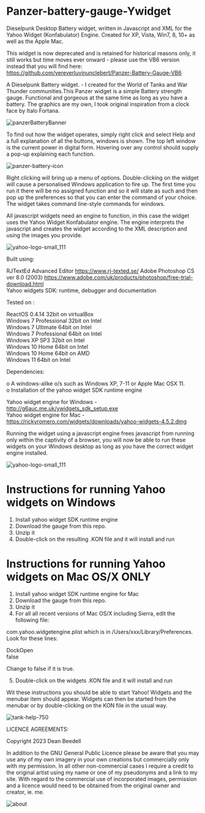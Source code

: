 # Panzer-battery-gauge-Ywidget

Dieselpunk Desktop Battery widget, written in Javascript and XML for the Yahoo 
Widget (Konfabulator) Engine. Created for XP, Vista, Win7, 8, 10+ as well as the 
Apple Mac.

This widget is now deprecated and is retained for historical reasons only, it still works but time moves ever onward - please use the VB6 version instead that you will find here: https://github.com/yereverluvinunclebert/Panzer-Battery-Gauge-VB6

A Dieselpunk Battery widget. - I created for the World of Tanks and War Thunder 
communities.This Panzer widget is a simple Battery strength gauge. Functional 
and gorgeous at the same time as long as you have a battery. The graphics are my 
own, I took original inspiration from a clock face by Italo Fortana. 

![panzerBatteryBanner](https://github.com/yereverluvinunclebert/Panzer-battery-gauge-Ywidget/assets/2788342/4089046f-3338-4b0e-acf5-0ab067980e05)


To find out how the widget operates, simply right click and select Help and a 
full explanation of all the buttons, windows is shown. The top left window is 
the current power in digital form. Hovering over any control should supply a 
pop-up explaining each function.

![panzer-battery-icon](https://github.com/yereverluvinunclebert/Panzer-battery-gauge-Ywidget/assets/2788342/0682f1e7-cd7c-4e1c-b632-50fdd0c992e5)

Right clicking will bring up a menu of options. Double-clicking on the widget 
will cause a personalised Windows application to fire up. The first time you run 
it there will be no assigned function and so it will state as such and then pop 
up the preferences so that you can enter the command of your choice. The widget 
takes command line-style commands for windows. 

All javascript widgets need an engine to function, in this case the widget uses 
the Yahoo Widget Konfabulator engine. The engine interprets the javascript and 
creates the widget according to the XML description and using the images you 
provide. 

![yahoo-logo-small_111](https://github.com/yereverluvinunclebert/Steampunk-MediaPlayer-Ywidget/assets/2788342/c5668608-ab57-4665-a332-3bc9b7e07a9f)

 
Built using: 

  RJTextEd Advanced Editor  https://www.rj-texted.se/ 
  Adobe Photoshop CS ver 8.0 (2003)  https://www.adobe.com/uk/products/photoshop/free-trial-download.html  
	Yahoo widgets SDK: runtime, debugger and documentation
	
Tested on :

  ReactOS 0.4.14 32bit on virtualBox    
  Windows 7 Professional 32bit on Intel    
  Windows 7 Ultimate 64bit on Intel    
  Windows 7 Professional 64bit on Intel    
  Windows XP SP3 32bit on Intel    
  Windows 10 Home 64bit on Intel    
  Windows 10 Home 64bit on AMD    
  Windows 11 64bit on Intel 
   
 Dependencies:
 
 o A windows-alike o/s such as Windows XP, 7-11 or Apple Mac OSX 11.   
 o Installation of the yahoo widget SDK runtime engine  
 
  Yahoo widget engine for Windows - http://g6auc.me.uk/ywidgets_sdk_setup.exe  
  Yahoo widget engine for Mac - https://rickyromero.com/widgets/downloads/yahoo-widgets-4.5.2.dmg
 
 Running the widget using a javascript engine frees javascript from running only 
 within the captivity of a browser, you will now be able to run these widgets on 
 your Windows desktop as long as you have the correct widget engine installed.
 
![yahoo-logo-small_111](https://github.com/yereverluvinunclebert/Steampunk-MediaPlayer-Ywidget/assets/2788342/c5668608-ab57-4665-a332-3bc9b7e07a9f)
  
 Instructions for running Yahoo widgets on Windows
 =================================================
 
 1. Install yahoo widget SDK runtime engine
 2. Download the gauge from this repo.
 3. Unzip it
 4. Double-click on the resulting .KON file and it will install and run
 
 Instructions for running Yahoo widgets on Mac OS/X ONLY
 ========================================================
 
 1. Install yahoo widget SDK runtime engine for Mac
 2. Download the gauge from this repo.
 3. Unzip it
 4. For all all recent versions of Mac OS/X including Sierra, edit the following 
 file:
 
 com.yahoo.widgetengine.plist which is in /Users/xxx/Library/Preferences. Look 
 for these lines: 
    
   <key>DockOpen</key>  
   <string>false</string>  
 
 Change to false if it is true.
 
 5. Double-click on the widgets .KON file and it will install and run
 
 Wit these instructions you should be able to start Yahoo! Widgets and the 
 menubar item should appear. Widgets can then be started from the menubar or by 
 double-clicking on the KON file in the usual way.
 
![tank-help-750](https://github.com/yereverluvinunclebert/Panzer-battery-gauge-Ywidget/assets/2788342/7a4119e1-08d7-491b-802f-b2fee6907954)


 LICENCE AGREEMENTS:
 
 Copyright 2023 Dean Beedell
 
 In addition to the GNU General Public Licence please be aware that you may use
 any of my own imagery in your own creations but commercially only with my
 permission. In all other non-commercial cases I require a credit to the
 original artist using my name or one of my pseudonyms and a link to my site.
 With regard to the commercial use of incorporated images, permission and a
 licence would need to be obtained from the original owner and creator, ie. me.
 

![about](https://github.com/yereverluvinunclebert/Panzer-battery-gauge-Ywidget/assets/2788342/2d3661ff-d78d-485a-906b-3fa5a239c38a)


